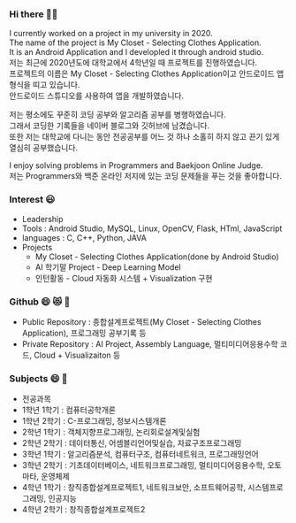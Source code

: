 ### Hi there 👋:smile:
 I currently worked on a project in my university in 2020.  
 The name of the project is My Closet - Selecting Clothes Application.  
 It is an Android Application and I developled it through android studio.  
 저는 최근에 2020년도에 대학교에서 4학년일 때 프로젝트를 진행하였습니다.  
 프로젝트의 이름은 My Closet - Selecting Clothes Application이고 안드로이드 앱 형식을 띠고 있습니다.  
 안드로이드 스튜디오를 사용하여 앱을 개발하였습니다.  

 저는 평소에도 꾸준히 코딩 공부와 알고리즘 공부를 병행하였습니다.  
 그래서 코딩한 기록들을 네이버 블로그와 깃허브에 남겼습니다.  
 또한 저는 대학교에 다니는 동안 전공공부를 어느 것 하나 소홀히 하지 않고 끈기 있게 열심히 공부했습니다.  
 
 I enjoy solving problems in Programmers and Baekjoon Online Judge.  
 저는 Programmers와 백준 온라인 저지에 있는 코딩 문제들을 푸는 것을 좋아합니다. 
 
 ### Interest :smiley:
 * Leadership
 * Tools : Android Studio, MySQL, Linux, OpenCV, Flask, HTml, JavaScript
 * languages : C, C++, Python, JAVA
 * Projects
    * My Closet - Selecting Clothes Application(done by Android Studio)
    * AI 학기말 Project - Deep Learning Model
    * 인턴활동 - Cloud 자동화 시스템 + Visualization 구현
    
 ### Github 😄 😻 💙
* Public Repository : 종합설계프로젝트(My Closet - Selecting Clothes Application), 프로그래밍 공부기록 등
* Private Repository : AI Project, Assembly Language, 멀티미디어응용수학 코드, Cloud + Visualizaiton 등

 ### Subjects 😄 💙
 * 전공과목
 * 1학년 1학기 : 컴퓨터공학개론
 * 1학년 2학기 : C-프로그래밍, 정보시스템개론
 * 2학년 1학기 : 객체지향프로그래밍, 논리회로설계및실험
 * 2학년 2학기 : 데이터통신, 어셈블리언어및실습, 자료구조프로그래밍
 * 3학년 1학기 : 알고리즘분석, 컴퓨터구조, 컴퓨터네트워크, 프로그래밍언어
 * 3학년 2학기 : 기초데이터베이스, 네트워크프로그래밍, 멀티미디어응용수학, 오토마타, 운영체제
 * 4학년 1학기 : 창직종합설계프로젝트1, 네트워크보안, 소프트웨어공학, 시스템프로그래밍, 인공지능
 * 4학년 2학기 : 창직종합설계프로젝트2

 
<!--
**sponge77/sponge77** is a ✨ _special_ ✨ repository because its `README.md` (this file) appears on your GitHub profile.

Here are some ideas to get you started:

- 🔭 I’m currently working on ...
- 🌱 I’m currently learning ...
- 👯 I’m looking to collaborate on ...
- 🤔 I’m looking for help with ...
- 💬 Ask me about ...
- 📫 How to reach me: ...
- 😄 Pronouns: ...
- ⚡ Fun fact: ...
-->
